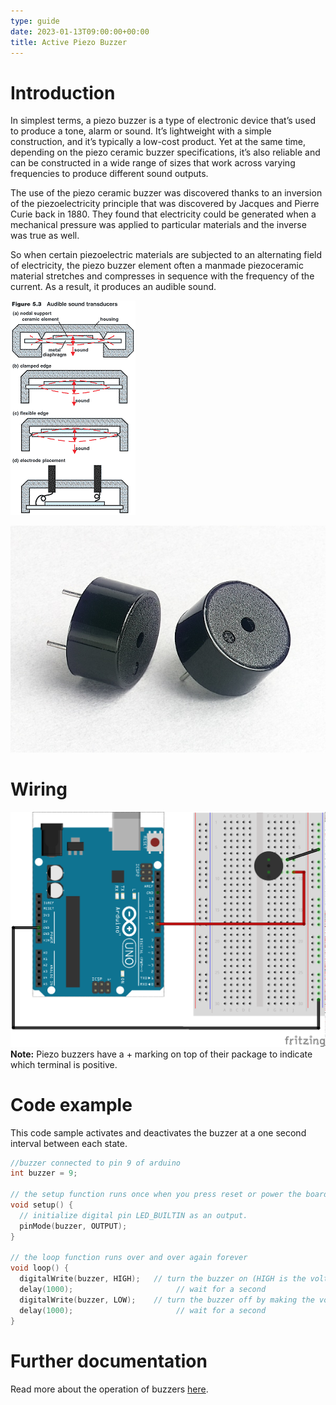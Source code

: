 ```yaml
---
type: guide
date: 2023-01-13T09:00:00+00:00
title: Active Piezo Buzzer
---
```


# Introduction
In simplest terms, a piezo buzzer is a type of electronic device that’s used to produce a tone, alarm or sound. It’s lightweight with a simple construction, and it’s typically a low-cost product. Yet at the same time, depending on the piezo ceramic buzzer specifications, it’s also reliable and can be constructed in a wide range of sizes that work across varying frequencies to produce different sound outputs.

The use of the piezo ceramic buzzer was discovered thanks to an inversion of the piezoelectricity principle that was discovered by Jacques and Pierre Curie back in 1880. They found that electricity could be generated when a mechanical pressure was applied to particular materials and the inverse was true as well.

So when certain piezoelectric materials are subjected to an alternating field of electricity, the piezo buzzer element often a manmade piezoceramic material stretches and compresses in sequence with the frequency of the current. As a result, it produces an audible sound.

![picxxyyzz](img/pic1.gif)

![picxxyyzz](img/pic2.jpg)

# Wiring
![picxxyyzz](img/pic3.png)
**Note:** Piezo buzzers have a + marking on top of their package to indicate which terminal is positive.

# Code example
This code sample activates and deactivates the buzzer at a one second interval between each state.

```c
//buzzer connected to pin 9 of arduino
int buzzer = 9;

// the setup function runs once when you press reset or power the board
void setup() {
  // initialize digital pin LED_BUILTIN as an output.
  pinMode(buzzer, OUTPUT);
}

// the loop function runs over and over again forever
void loop() {
  digitalWrite(buzzer, HIGH);   // turn the buzzer on (HIGH is the voltage level)
  delay(1000);                       // wait for a second
  digitalWrite(buzzer, LOW);    // turn the buzzer off by making the voltage LOW
  delay(1000);                       // wait for a second
}
```

# Further documentation
Read more about the operation of buzzers [here](https://www.americanpiezo.com/standard-products/buzzers.html#:~:text=What%20Is%20A%20Piezo%20Buzzer,typically%20a%20low%2Dcost%20product.).
